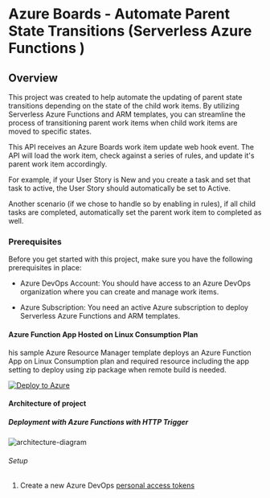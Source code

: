 # Azure Boards - Automate Parent State Transitions (Serverless Azure Functions )

## Overview
This project was created to help automate the updating of parent state transitions depending on the state of the child work items. By utilizing Serverless Azure Functions and ARM templates, you can streamline the process of transitioning parent work items when child work items are moved to specific states.

This API receives an Azure Boards work item update web hook event. The API will load the work item, check against a series of rules, and update it's parent work item accordingly.

For example, if your User Story is New and you create a task and set that task to active, the User Story should automatically be set to Active.

Another scenario (if we chose to handle so by enabling in rules), if all child tasks are completed, automatically set the parent work item to completed as well.

### Prerequisites
Before you get started with this project, make sure you have the following prerequisites in place:

* Azure DevOps Account: You should have access to an Azure DevOps organization where you can create and manage work items.

* Azure Subscription: You need an active Azure subscription to deploy Serverless Azure Functions and ARM templates.

#### Azure Function App Hosted on Linux Consumption Plan
his sample Azure Resource Manager template deploys an Azure Function App on Linux Consumption plan and required resource including the app setting to deploy using zip package when remote build is needed.


[![Deploy to Azure](https://aka.ms/deploytoazurebutton)](https://portal.azure.com/#create/Microsoft.Template/uri/[[https%3A%2F%2Fraw.githubusercontent.com%2FAzure%2Fazure-quickstart-templates%2Fmaster%2Fquickstarts%2Fmicrosoft.storage%2Fstorage-account-create%2Fazuredeploy.json](https://raw.githubusercontent.com/Mohamed-M-Zain/azure-boards-automate-state-transition-parent-serverless/main/zainfunction.json?token=GHSAT0AAAAAACHD2CEACNE44JK6HIFEV67UZIIFQNQ)])

#### Architecture of project
##### Deployment with Azure Functions with HTTP Trigger



![architecture-diagram](https://github.com/Mohamed-M-Zain/azure-boards-automate-state-transition-parent-serverless/assets/144002170/42117d1c-769b-46e7-aa0e-ba48471fcada)




###### Setup
1. Create a new Azure DevOps [personal access tokens](https://learn.microsoft.com/en-us/azure/devops/organizations/accounts/use-personal-access-tokens-to-authenticate?view=azure-devops&tabs=Windows)



